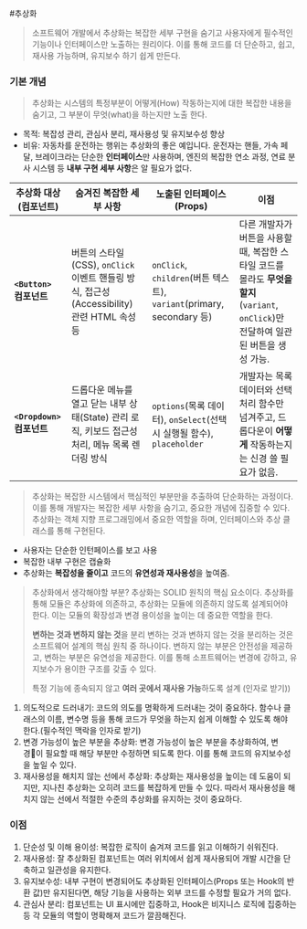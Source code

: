#추상화

> 소프트웨어 개발에서 추상화는 복잡한 세부 구현을 숨기고 사용자에게 필수적인 기능이나 인터페이스만 노출하는 원리이다. 이를 통해 코드를 더 단순하고, 쉽고, 재사용 가능하며, 유지보수 하기 쉽게 만든다.

### 기본 개념

> 추상화는 시스템의 특정부분이 어떻게(How) 작동하는지에 대한 복잡한 내용을 숨기고, 그 부분이 무엇(what)을 하는지만 노출 한다. 

- 목적: 복잡성 관리, 관심사 분리, 재사용성  및 유지보수성 향상
- 비유: 자동차를 운전하는 행위는 추상화의 좋은 예입니다. 운전자는 핸들, 가속 페달, 브레이크라는 단순한 **인터페이스**만 사용하며, 엔진의 복잡한 연소 과정, 연료 분사 시스템 등 **내부 구현 세부 사항**은 알 필요가 없다.

|추상화 대상 (컴포넌트)|숨겨진 복잡한 세부 사항|노출된 인터페이스 (Props)|이점|
|---|---|---|---|
|**`<Button>` 컴포넌트**|버튼의 스타일(CSS), `onClick` 이벤트 핸들링 방식, 접근성(Accessibility) 관련 HTML 속성 등|`onClick`, `children`(버튼 텍스트), `variant`(primary, secondary 등)|다른 개발자가 버튼을 사용할 때, 복잡한 스타일 코드를 몰라도 **무엇을 할지**(`variant`, `onClick`)만 전달하여 일관된 버튼을 생성 가능.|
|**`<Dropdown>` 컴포넌트**|드롭다운 메뉴를 열고 닫는 내부 상태(State) 관리 로직, 키보드 접근성 처리, 메뉴 목록 렌더링 방식|`options`(목록 데이터), `onSelect`(선택 시 실행될 함수), `placeholder`|개발자는 목록 데이터와 선택 처리 함수만 넘겨주고, 드롭다운이 **어떻게** 작동하는지는 신경 쓸 필요가 없음.|

> 추상화는 복잡한 시스템에서 핵심적인 부분만을 추출하여 단순화하는 과정이다. 이를 통해 개발자는 복잡한 세부 사항을 숨기고, 중요한 개념에 집중할 수 있다. 추상화는 객체 지향 프로그래밍에서 중요한 역할을 하며, 인터페이스와 추상 클래스를 통해 구현된다.

- 사용자는 단순한 인턴페이스를 보고 사용
- 복잡한 내부 구현은 캡슐화
- 추상화는 **복잡성을 줄이고** 코드의 **유연성과 재사용성**을 높여줌.

> 추상화에서 생각해야할 부분?
> 추상화는 SOLID 원칙의 핵심 요소이다. 추상화를 통해 모듈은 추상화에 의존하고, 추상화는 모듈에 의존하지 않도록 설계되어야 한다. 이는 모듈의 확장성과 변경 용이성을 높이는 데 중요한 역할을 한다.
> 
> **변하는 것과 변하지 않는 것**을 분리 
> 변하는 것과 변하지 않는 것을 분리하는 것은 소프트웨어 설계의 핵심 원칙 중 하나이다. 변하지 않는 부분은 안전성을 제공하고, 변하는 부분은 유연성을 제공한다. 이를 통해 소프트웨어는 변경에 강하고, 유지보수가 용이한 구조를 갖출 수 있다.
> 
> 특정 기능에 종속되지 않고 **여러 곳에서 재사용 가능**하도록 설계 (인자로 받기))

1. 의도적으로 드러내기: 코드의 의도를 명확하게 드러내는 것이 중요하다. 함수나 클래스의 이름, 변수명 등을 통해 코드가 무엇을 하는지 쉽게 이해할 수 있도록 해야 한다.(필수적인 맥락을 인자로 받기)
2. 변경 가능성이 높은 부분을 추상화: 변경 가능성이 높은 부분을 추상화하여, 변경이 필요할 때 해당 부분만 수정하면 되도록 한다. 이를 통해 코드의 유지보수성을 높일 수 있다.
3. 재사용성을 해치지 않는 선에서 추상화: 추상화는 재사용성을 높이는 데 도움이 되지만, 지나친 추상화는 오히려 코드를 복잡하게 만들 수 있다. 따라서 재사용성을 해치지 않는 선에서 적절한 수준의 추상화를 유지하는 것이 중요하다.

### 이점

1. 단순성 및 이해 용이성: 복잡한 로직이 숨겨져 코드를 읽고 이해하기 쉬워진다.
2. 재사용성: 잘 추상화된 컴포넌트는 여러 위치에서 쉽게 재사용되어 개발 시간을 단축하고 일관성을 유지한다.
3. 유지보수성: 내부 구현이 변경되어도 추상화된 인터페이스(Props 또는 Hook의 반환 값)만 유지된다면, 해당 기능을 사용하는 외부 코드를 수정할 필요가 거의 없다.
4. 관심사 분리: 컴포넌트는 UI 표시에만 집중하고, Hook은 비지니스 로직에 집중하는 등 각 모듈의 역할이 명확해져 코드가 깔끔해진다.
